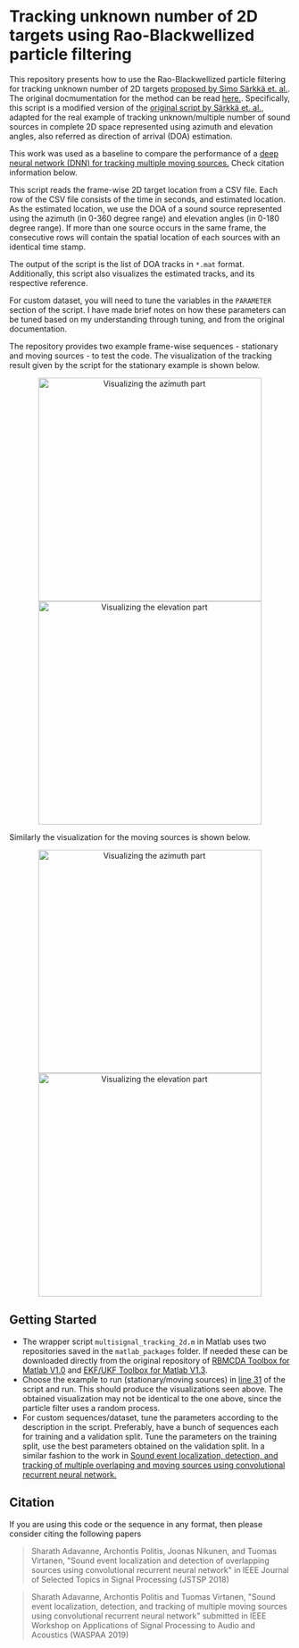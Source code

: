 # Tracking unknown number of 2D targets using Rao-Blackwellized particle filtering 

This repository presents how to use the Rao-Blackwellized particle filtering for tracking unknown number of 2D targets [proposed by Simo Särkkä et. al.](http://becs.aalto.fi/en/research/bayes/rbmcda/mt_demo.html). The original docmumentation for the method can be read [here.](http://becs.aalto.fi/en/research/bayes/rbmcda/). Specifically, this script is a modified version of the [original script by Särkkä et. al.](http://becs.aalto.fi/en/research/bayes/rbmcda/html_doc_demos/src/demos/mt_demo/kf_mt_demo_dp.html), adapted for the real example of tracking unknown/multiple number of sound sources in complete 2D space represented using azimuth and elevation angles, also referred as direction of arrival (DOA) estimation.

This work was used as a baseline to compare the performance of a [deep neural network (DNN) for tracking multiple moving sources.](https://github.com/sharathadavanne/seld-net) Check citation information below. 

This script reads the frame-wise 2D target location from a CSV file. Each row of the CSV file consists of the time in seconds, and estimated
location. As the estimated location, we use the DOA of a sound source represented using the azimuth (in 0-360 degree range) and elevation angles (in 0-180 degree range). If more than one source occurs in the same frame, the consecutive rows will contain the spatial location of each sources with an identical time stamp.

The output of the script is the list of DOA tracks in `*.mat` format. Additionally, this script also visualizes the estimated tracks, and its respective reference. 

For custom dataset, you will need to tune the variables in the `PARAMETER` section of the script. I have made brief notes on how these parameters can be tuned based on my understanding through tuning, and from the original documentation. 

The repository provides two example frame-wise sequences - stationary and moving sources - to test the code. The visualization of the tracking result given by the script for the stationary example is shown below.

<p align="center">
   <img src="https://github.com/sharathadavanne/multiple-target-tracking/blob/master/images/stationary_azi.png" width="400" title="Visualizing the azimuth part">
   <img src="https://github.com/sharathadavanne/multiple-target-tracking/blob/master/images/stationary_ele.png" width="400" title="Visualizing the elevation part">
</p>

Similarly the visualization for the moving sources is shown below.

<p align="center">
   <img src="https://github.com/sharathadavanne/multiple-target-tracking/blob/master/images/moving_azi.png" width="400" title="Visualizing the azimuth part">
   <img src="https://github.com/sharathadavanne/multiple-target-tracking/blob/master/images/moving_ele.png" width="400" title="Visualizing the elevation part">
</p>

## Getting Started
* The wrapper script `multisignal_tracking_2d.m` in Matlab uses two repositories saved in the `matlab_packages` folder. If needed these can be downloaded directly from the original repository of [RBMCDA Toolbox for Matlab V1.0](http://becs.aalto.fi/en/research/bayes/rbmcda/install.html) and [EKF/UKF Toolbox for Matlab V1.3](http://becs.aalto.fi/en/research/bayes/ekfukf/install.html).
* Choose the example to run (stationary/moving sources) in [line 31](https://github.com/sharathadavanne/multiple-target-tracking/blob/596e1fc962505117649fe62856513eedebaed647/multisignal_tracking_2d.m#L31) of the script and run. This should produce the visualizations seen above. The obtained visualization may not be identical to the one above, since the particle filter uses a random process.
* For custom sequences/dataset, tune the parameters according to the description in the script. Preferably, have a bunch of sequences each for training and a validation split. Tune the parameters on the training split, use the best parameters obtained on the validation split. In a similar fashion to the work in [Sound event localization, detection, and tracking of multiple overlaping and moving sources using convolutional recurrent neural network.](https://github.com/sharathadavanne/seld-net)


## Citation
If you are using this code or the sequence in any format, then please consider citing the following papers

> Sharath Adavanne, Archontis Politis, Joonas Nikunen, and Tuomas Virtanen, "Sound event localization and detection of overlapping sources using convolutional recurrent neural network" in IEEE Journal of Selected Topics in Signal Processing (JSTSP 2018)

> Sharath Adavanne, Archontis Politis and Tuomas Virtanen, "Sound event localization, detection, and tracking of multiple moving sources using convolutional recurrent neural network" submitted in IEEE Workshop on Applications of Signal Processing to Audio and Acoustics (WASPAA 2019)

